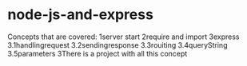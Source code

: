 # node-js-and-express
Concepts that are covered: 1server start 2require and import 3express 3.1handlingrequest 3.2sendingresponse 3.3rouiting 3.4queryString 3.5parameters 3There is a project with all this concept
